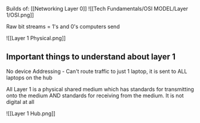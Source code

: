 Builds of: [[Networking Layer 0]]
![[Tech Fundamentals/OSI MODEL/Layer 1/OSI.png]]

Raw bit streams = 1's and 0's computers send

![[Layer 1 Physical.png]]

## Important things to understand about layer 1

No device Addressing - Can't route traffic to just 1 laptop, it is sent to ALL laptops on the hub

All Layer 1 is a physical shared medium which has standards for transmitting onto the medium AND standards for receiving from the medium. It is not digital at all

![[Layer 1 Hub.png]]